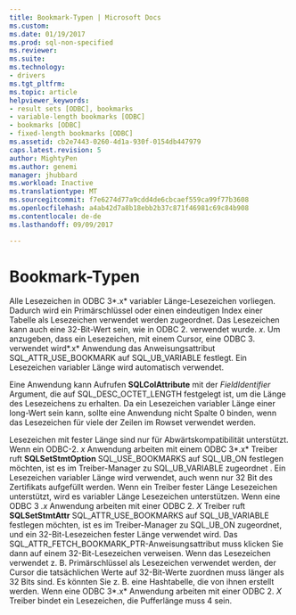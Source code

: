 ```yaml
---
title: Bookmark-Typen | Microsoft Docs
ms.custom: 
ms.date: 01/19/2017
ms.prod: sql-non-specified
ms.reviewer: 
ms.suite: 
ms.technology:
- drivers
ms.tgt_pltfrm: 
ms.topic: article
helpviewer_keywords:
- result sets [ODBC], bookmarks
- variable-length bookmarks [ODBC]
- bookmarks [ODBC]
- fixed-length bookmarks [ODBC]
ms.assetid: cb2e7443-0260-4d1a-930f-0154db447979
caps.latest.revision: 5
author: MightyPen
ms.author: genemi
manager: jhubbard
ms.workload: Inactive
ms.translationtype: MT
ms.sourcegitcommit: f7e6274d77a9cdd4de6cbcaef559ca99f77b3608
ms.openlocfilehash: a4ab42d7a8b18ebb2b37c871f46981c69c84b908
ms.contentlocale: de-de
ms.lasthandoff: 09/09/2017

---
```

# <a name="bookmark-types"></a>Bookmark-Typen
Alle Lesezeichen in ODBC 3*.x* variabler Länge-Lesezeichen vorliegen. Dadurch wird ein Primärschlüssel oder einen eindeutigen Index einer Tabelle als Lesezeichen verwendet werden zugeordnet. Das Lesezeichen kann auch eine 32-Bit-Wert sein, wie in ODBC 2. verwendet wurde. *x*. Um anzugeben, dass ein Lesezeichen, mit einem Cursor, eine ODBC 3. verwendet wird*.x* Anwendung das Anweisungsattribut SQL_ATTR_USE_BOOKMARK auf SQL_UB_VARIABLE festlegt. Ein Lesezeichen variabler Länge wird automatisch verwendet.  
  
 Eine Anwendung kann Aufrufen **SQLColAttribute** mit der *FieldIdentifier* Argument, die auf SQL_DESC_OCTET_LENGTH festgelegt ist, um die Länge des Lesezeichens zu erhalten. Da ein Lesezeichen variabler Länge einer long-Wert sein kann, sollte eine Anwendung nicht Spalte 0 binden, wenn das Lesezeichen für viele der Zeilen im Rowset verwendet werden.  
  
 Lesezeichen mit fester Länge sind nur für Abwärtskompatibilität unterstützt. Wenn ein ODBC-2. *x* Anwendung arbeiten mit einem ODBC 3*.x* Treiber ruft **SQLSetStmtOption** SQL_USE_BOOKMARKS auf SQL_UB_ON festlegen möchten, ist es im Treiber-Manager zu SQL_UB_VARIABLE zugeordnet . Ein Lesezeichen variabler Länge wird verwendet, auch wenn nur 32 Bit des Zertifikats aufgefüllt werden. Wenn ein Treiber fester Länge Lesezeichen unterstützt, wird es variabler Länge Lesezeichen unterstützen. Wenn eine ODBC 3 *.x* Anwendung arbeiten mit einer ODBC 2.  *X* Treiber ruft **SQLSetStmtAttr** SQL_ATTR_USE_BOOKMARKS auf SQL_UB_VARIABLE festlegen möchten, ist es im Treiber-Manager zu SQL_UB_ON zugeordnet, und ein 32-Bit-Lesezeichen fester Länge verwendet wird. Das SQL_ATTR_FETCH_BOOKMARK_PTR-Anweisungsattribut muss klicken Sie dann auf einem 32-Bit-Lesezeichen verweisen. Wenn das Lesezeichen verwendet z. B. Primärschlüssel als Lesezeichen verwendet werden, der Cursor die tatsächlichen Werte auf 32-Bit-Werte zuordnen muss länger als 32 Bits sind. Es könnten Sie z. B. eine Hashtabelle, die von ihnen erstellt werden. Wenn eine ODBC 3*.x* Anwendung arbeiten mit einer ODBC 2. *X* Treiber bindet ein Lesezeichen, die Pufferlänge muss 4 sein.

